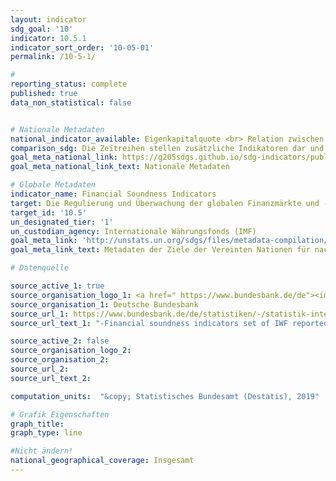 ```yaml
---
layout: indicator
sdg_goal: '10'
indicator: 10.5.1
indicator_sort_order: '10-05-01'
permalink: /10-5-1/

#
reporting_status: complete
published: true
data_non_statistical: false


# Nationale Metadaten
national_indicator_available: Eigenkapitalquote <br> Relation zwischen regulatorischem Kernkapital (Tier 1) und anrechnungspflichtigen Positionen <br> Relation zwischen notleidenden Krediten (abzüglich Risikovorsorge) und bilanziellem Eigenkapital <br> Anteil der notleidenden Kredite an den Bruttokrediten insgesamt <br> Gesamtkapitalrentabilität <br> Verbindlichkeiten <br> Relation zwischen offener Fremdwährungsposition und regulatorischen Eigenmitteln
comparison_sdg: Die Zeitreihen stellen zusätzliche Indikatoren dar und entsprechen nicht der internationalen Metadatenbeschreibung.
goal_meta_national_link: https://g205sdgs.github.io/sdg-indicators/public/MetaDe/10.5.1.pdf
goal_meta_national_link_text: Nationale Metadaten

# Globale Metadaten
indicator_name: Financial Soundness Indicators
target: Die Regulierung und Überwachung der globalen Finanzmärkte und -institutionen verbessern und die Anwendung der einschlägigen Vorschriften verstärken
target_id: '10.5'
un_designated_tier: '1'
un_custodian_agency: Internationale Währungsfonds (IMF)
goal_meta_link: 'http://unstats.un.org/sdgs/files/metadata-compilation/Metadata-Goal-10.pdf'
goal_meta_link_text: Metadaten der Ziele der Vereinten Nationen für nachhaltige Entwicklung

# Datenquelle

source_active_1: true
source_organisation_logo_1: <a href=" https://www.bundesbank.de/de"><img src="https://g205sdgs.github.io/sdg-indicators/public/logos/bundesbank.png" alt="Logo Bundesbank" /></a>
source_organisation_1: Deutsche Bundesbank
source_url_1: https://www.bundesbank.de/de/statistiken/-/statistik-internetseiten-ueberarbeitet-796770 #https://www.bundesbank.de/en/statistics/imf-related-data/fsi
source_url_text_1: "-Financial soundness indicators set of IWF reported by Deutsche Bundesbank"

source_active_2: false
source_organisation_logo_2:
source_organisation_2:
source_url_2:
source_url_text_2:

computation_units:  "&copy; Statistisches Bundesamt (Destatis), 2019"

# Grafik Eigenschaften
graph_title:
graph_type: line

#Nicht ändern!
national_geographical_coverage: Insgesamt
---
```

